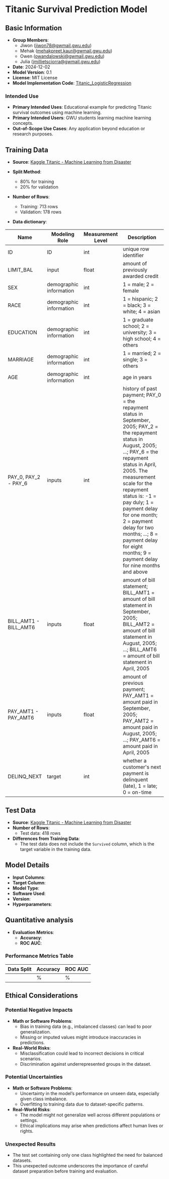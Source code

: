 # Titanic Survival Prediction Model

## Basic Information
- **Group Members**: 
  - Jiwon (jiwon78@gwmail.gwu.edu)
  - Mehak (mehakpreet.kaur@gwmail.gwu.edu)
  - Owen (owandalowski@gwmail.gwu.edu)
  - Julia (jmillietsciorra@gwmail.gwu.edu)
- **Date**: 2024-12-02
- **Model Version**: 0.1
- **License**: MIT License
- **Model Implementation Code**: [Titanic_LogisticRegression](https://github.com/jiwonyun780/titanic-machine-learning-disaster/blob/main/Titanic_Project.ipynb)

### Intended Use
- **Primary Intended Uses**: Educational example for predicting Titanic survival outcomes using machine learning.
- **Primary Intended Users**: GWU students learning machine learning concepts.
- **Out-of-Scope Use Cases**: Any application beyond education or research purposes.

## Training Data
- **Source**: [Kaggle Titanic - Machine Learning from Disaster](https://www.kaggle.com/c/titanic/data)
- **Split Method**:
  - 80% for training
  - 20% for validation
- **Number of Rows**:
  - Training: 713 rows
  - Validation: 178 rows

- **Data dictionary**:

| Name           | Modeling Role           | Measurement Level | Description                                                                                   |
|----------------|-------------------------|-------------------|-----------------------------------------------------------------------------------------------|
| ID             | ID                      | int               | unique row identifier                                                                         |
| LIMIT_BAL      | input                   | float             | amount of previously awarded credit                                                          |
| SEX            | demographic information | int               | 1 = male; 2 = female                                                                         |
| RACE           | demographic information | int               | 1 = hispanic; 2 = black; 3 = white; 4 = asian                                                |
| EDUCATION      | demographic information | int               | 1 = graduate school; 2 = university; 3 = high school; 4 = others                             |
| MARRIAGE       | demographic information | int               | 1 = married; 2 = single; 3 = others                                                          |
| AGE            | demographic information | int               | age in years                                                                                 |
| PAY_0, PAY_2 - PAY_6 | inputs             | int               | history of past payment; PAY_0 = the repayment status in September, 2005; PAY_2 = the repayment status in August, 2005; ...; PAY_6 = the repayment status in April, 2005. The measurement scale for the repayment status is: -1 = pay duly; 1 = payment delay for one month; 2 = payment delay for two months; ...; 8 = payment delay for eight months; 9 = payment delay for nine months and above |
| BILL_AMT1 - BILL_AMT6 | inputs           | float             | amount of bill statement; BILL_AMT1 = amount of bill statement in September, 2005; BILL_AMT2 = amount of bill statement in August, 2005; ...; BILL_AMT6 = amount of bill statement in April, 2005 |
| PAY_AMT1 - PAY_AMT6 | inputs              | float             | amount of previous payment; PAY_AMT1 = amount paid in September, 2005; PAY_AMT2 = amount paid in August, 2005; ...; PAY_AMT6 = amount paid in April, 2005 |
| DELINQ_NEXT    | target                  | int               | whether a customer's next payment is delinquent (late), 1 = late; 0 = on-time                |

## Test Data
- **Source**: [Kaggle Titanic - Machine Learning from Disaster](https://www.kaggle.com/c/titanic/data)
- **Number of Rows**: 
  - Test data: 418 rows
- **Differences from Training Data**:
  - The test data does not include the `Survived` column, which is the target variable in the training data.

## Model Details
- **Input Columns**: 
- **Target Column**: 
- **Model Type**:
- **Software Used**: 
- **Version**: 
- **Hyperparameters**: 

## Quantitative analysis
- **Evaluation Metrics**:
  - **Accuracy**: 
  - **ROC AUC**:
 ### Performance Metrics Table
| Data Split   | Accuracy | ROC AUC |
|--------------|----------|---------|
|    | %   | %  |


## Ethical Considerations

### Potential Negative Impacts
- **Math or Software Problems**:
  - Bias in training data (e.g., imbalanced classes) can lead to poor generalization.
  - Missing or imputed values might introduce inaccuracies in predictions.
- **Real-World Risks**:
  - Misclassification could lead to incorrect decisions in critical scenarios.
  - Discrimination against underrepresented groups in the dataset.

### Potential Uncertainties
- **Math or Software Problems**:
  - Uncertainty in the model’s performance on unseen data, especially given class imbalance.
  - Overfitting to training data due to dataset-specific patterns.
- **Real-World Risks**:
  - The model might not generalize well across different populations or settings.
  - Ethical implications may arise when predictions affect human lives or rights.

### Unexpected Results
- The test set containing only one class highlighted the need for balanced datasets.
- This unexpected outcome underscores the importance of careful dataset preparation before training and evaluation.

